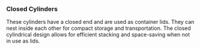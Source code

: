 ### Closed Cylinders
These cylinders have a closed end and are used as container lids. They can nest inside each other for compact storage and transportation. The closed cylindrical design allows for efficient stacking and space-saving when not in use as lids.